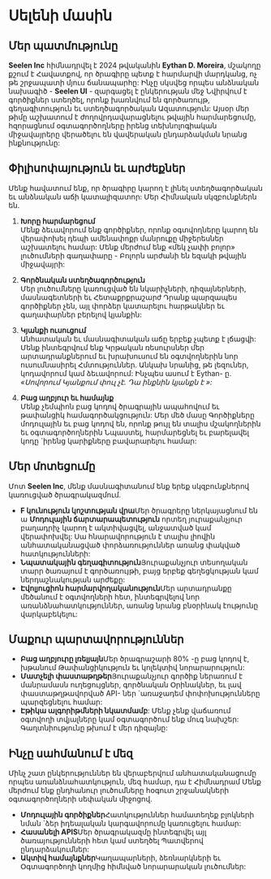 # Սելենի մասին

## Մեր պատմությունը

**Seelen Inc** հիմնադրվել է 2024 թվականին **Eythan D. Moreira**, մշակողը քշում է
 Հավատքով, որ ծրագիրը պետք է հարմարվի մարդկանց, ոչ թե շրջապատի մյուս ճանապարհը:
 Ինչը սկսվեց որպես անձնական նախագիծ - **Seelen UI** - զարգացել է ընկերության մեջ
 Նվիրվում է գործիքներ ստեղծել, որոնք խառնվում են գործառույթ, գեղագիտություն եւ ստեղծագործական
 Ազատություն: Այսօր մեր թիմը աշխատում է ժողովրդավարացնելու թվային հարմարեցումը, հզորացնում
 օգտագործողները իրենց տեխնոլոգիական միջավայրերը վերածելու են վավերական ընդարձակման
 նրանց ինքնությունը:

## Փիլիսոփայություն եւ արժեքներ

Մենք հավատում ենք, որ ծրագիրը կարող է լինել ստեղծագործական եւ անձնական աճի կատալիզատոր: Մեր
 Հիմնական սկզբունքներն են.

1.  **Խորը հարմարեցում**\
    Մենք ձեւավորում ենք գործիքներ, որոնք օգտվողները կարող են վերափոխել դեպի ամենափոքր մանրուքը
     միջերեսներ աշխատելու համար: Մենք մերժում ենք «մեկ չափի բոլոր» լուծումների գաղափարը
     \- Բոլորն արժանի են եզակի թվային միջավայրի:

2.  **Գործնական ստեղծագործություն**\
    Մեր լուծումները կառուցված են նկարիչների, դիզայներների, մասնագետների եւ
     Հետաքրքրաշարժ Դրանք պարզապես գործիքներ չեն, այլ փորձեր կատարելու հարթակներ եւ
     գաղափարներ բերելով կյանքին:

3.  **Կյանքի ուսուցում**\
    Անհատական ​​եւ մասնագիտական ​​աճը երբեք չպետք է լճացվի: Մենք ինտեգրվում ենք
     Կրթական ռեսուրսներ մեր արտադրանքներում եւ խրախուսում են օգտվողներին նոր ուսումնասիրել
     Հմտություններ. Անկախ նրանից, թե լեզուներ, կոդավորում կամ ձեւավորում: Ինչպես ասում է Eythan- ը. *«Սովորում
     Կյանքում փուլ չէ. Դա ինքնին կյանքն է »:*

4.  **Բաց աղբյուր եւ համայնք**\
    Մենք չեմպիոն բաց կոդով ծրագրային ապահովում եւ թափանցիկ համագործակցություն: Մեր մեծ մասը
     Գործիքները մոդուլային եւ բաց կոդով են, որոնք թույլ են տալիս մշակողներին եւ օգտագործողներին
     Նպաստել, հարմարեցնել եւ բարելավել կոդը \`իրենց կարիքները բավարարելու համար:

## Մեր մոտեցումը

Մոտ **Seelen Inc**, մենք մասնագիտանում ենք երեք սկզբունքներով կառուցված ծրագրակազմում.

*   **F կունություն կոշտության վրա**Մեր ծրագրերը ներկայացնում են ա **Մոդուլային ճարտարապետություն**
    որտեղ յուրաքանչյուր բաղադրիչ կարող է ակտիվացվել, անջատված կամ վերափոխվել: Սա
     հնարավորություն է տալիս լիովին անհատականացված փորձառություններ առանց փակված հատկությունների:
*   **Նպատակային գեղագիտություն**Յուրաքանչյուր տեսողական տարր ծառայում է գործառույթի, բայց երբեք
     գեղեցկության կամ ներդաշնակության արժեքը:
*   **Էվոլյուցիոն հարմարվողականություն**Մեր արտադրանքը մեծանում է օգտվողների հետ, ինտեգրվելով նոր
     առանձնահատկություններ, առանց նրանց բնօրինակ էությունը վարկաբեկելու:

## Մաքուր պարտավորություններ

*   **Բաց աղբյուրը լռելյայն**Մեր ծրագրաշարի 80% -ը բաց կոդով է, խթանում
     Թափանցիկություն եւ կոլեկտիվ նորարարություն:
*   **Մատչելի փաստաթղթեր**Յուրաքանչյուր գործիք ներառում է մանրամասն ուղեցույցներ, գործնական
     Օրինակներ, եւ լավ փաստաթղթավորված API- ներ \`առաջադեմ փոփոխությունները պարզեցնելու համար:
*   **Էթիկա ալգորիթմների նկատմամբ**: Մենք չենք վաճառում օգտվողի տվյալները կամ օգտագործում ենք մուգ նախշեր:
     Գաղտնիությունը թխում է մեր դիզայնը:

## Ինչը սահմանում է մեզ

Մինչ շատ ընկերություններ են վերաբերվում անհատականացումը որպես առանձնահատկություն, մեզ համար, դա է
 Հիմնադրամ Մենք մերժում ենք ընդհանուր լուծումները հօգուտ շրջանակների օգտագործողների
 սեփական միջոցով.

*   **Մոդուլային գործիքներ**Հատկություններ համատեղեք բլոկների նման \`ձեր իդեալական կարգավորումը կառուցելու համար:
*   **Հասանելի APIS**Մեր ծրագրակազմը ինտեգրվել այլ ծառայությունների հետ կամ ստեղծել
     Պատվերով ընդարձակումներ:
*   **Ակտիվ համայնքներ**Կաղապարների, ձեռնարկների եւ
     Օգտագործողի կողմից հիմնված նորարարական լուծումներ:
